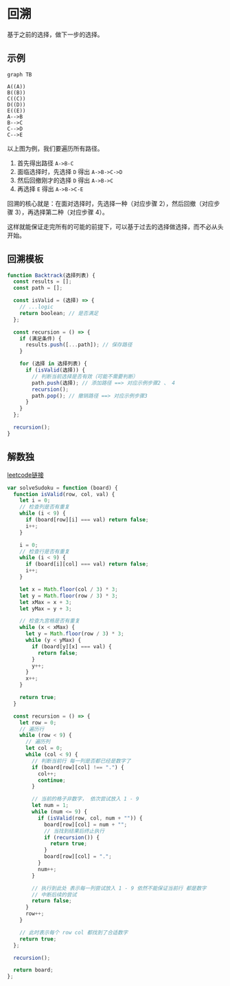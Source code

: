 # 回溯

基于之前的选择，做下一步的选择。

## 示例

```mermaid
graph TB

A((A))
B((B))
C((C))
D((D))
E((E))
A-->B
B-->C
C-->D
C-->E
```

以上图为例，我们要遍历所有路径。

1. 首先得出路径 `A->B-C`
2. 面临选择时，先选择 `D` 得出 `A->B->C->D`
3. 然后回撤刚才的选择 `D` 得出 `A->B->C`
4. 再选择 `E` 得出 `A->B->C-E`

回溯的核心就是：在面对选择时，先选择一种（对应步骤 2），然后回撤（对应步骤 3），再选择第二种（对应步骤 4）。

这样就能保证走完所有的可能的前提下，可以基于过去的选择做选择，而不必从头开始。

## 回溯模板

```javascript
function Backtrack(选择列表) {
  const results = [];
  const path = [];

  const isValid = (选择) => {
    // ...logic
    return boolean; // 是否满足
  };

  const recursion = () => {
    if (满足条件) {
      results.push([...path]); // 保存路径
    }

    for (选择 in 选择列表) {
      if (isValid(选择)) {
        // 判断当前选择是否有效（可能不需要判断）
        path.push(选择); // 添加路径 ==> 对应示例步骤2 、 4
        recursion();
        path.pop(); // 撤销路径 ==> 对应示例步骤3
      }
    }
  };

  recursion();
}
```

## 解数独

[leetcode链接](https://leetcode.cn/problems/sudoku-solver/)

```javascript
var solveSudoku = function (board) {
  function isValid(row, col, val) {
    let i = 0;
    // 检查列是否有重复
    while (i < 9) {
      if (board[row][i] === val) return false;
      i++;
    }

    i = 0;
    // 检查行是否有重复
    while (i < 9) {
      if (board[i][col] === val) return false;
      i++;
    }

    let x = Math.floor(col / 3) * 3;
    let y = Math.floor(row / 3) * 3;
    let xMax = x + 3;
    let yMax = y + 3;

    // 检查九宫格是否有重复
    while (x < xMax) {
      let y = Math.floor(row / 3) * 3;
      while (y < yMax) {
        if (board[y][x] === val) {
          return false;
        }
        y++;
      }
      x++;
    }

    return true;
  }

  const recursion = () => {
    let row = 0;
    // 遍历行
    while (row < 9) {
      // 遍历列
      let col = 0;
      while (col < 9) {
        // 判断当前行 每一列是否都已经是数字了
        if (board[row][col] !== ".") {
          col++;
          continue;
        }

        // 当前的格子非数字， 依次尝试放入 1 - 9
        let num = 1;
        while (num <= 9) {
          if (isValid(row, col, num + "")) {
            board[row][col] = num + "";
            // 当找到结果后终止执行
            if (recursion()) {
              return true;
            }
            board[row][col] = ".";
          }
          num++;
        }

        // 执行到此处 表示每一列尝试放入 1 - 9 依然不能保证当前行 都是数字
        // 中断后续的尝试
        return false;
      }
      row++;
    }

    // 此时表示每个 row col 都找到了合适数字
    return true;
  };

  recursion();

  return board;
};
```
